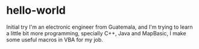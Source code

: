 # hello-world
Initial try
I'm an electronic engineer from Guatemala, and I'm trying to learn a little bit more programming, specially C++, Java and MapBasic, I make some useful macros in VBA for my job.
